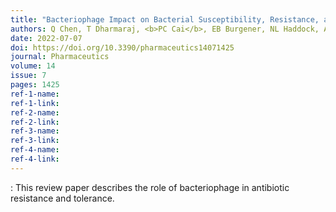 ```yaml
---
title: "Bacteriophage Impact on Bacterial Susceptibility, Resistance, and Tolerance to Antibiotics"
authors: Q Chen, T Dharmaraj, <b>PC Cai</b>, EB Burgener, NL Haddock, AJ Spakowitz, PL Bollyky
date: 2022-07-07
doi: https://doi.org/10.3390/pharmaceutics14071425
journal: Pharmaceutics
volume: 14
issue: 7
pages: 1425
ref-1-name: 
ref-1-link: 
ref-2-name: 
ref-2-link: 
ref-3-name:
ref-3-link:
ref-4-name:
ref-4-link:
---
```


: This review paper describes the role of bacteriophage in antibiotic resistance and tolerance.